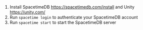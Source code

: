 1. Install SpacetimeDB https://spacetimedb.com/install and Unity https://unity.com/
2. Run `spacetime login` to authenticate your SpacetimeDB account
3. Run `spacetime start` to start the SpacetimeDB server
